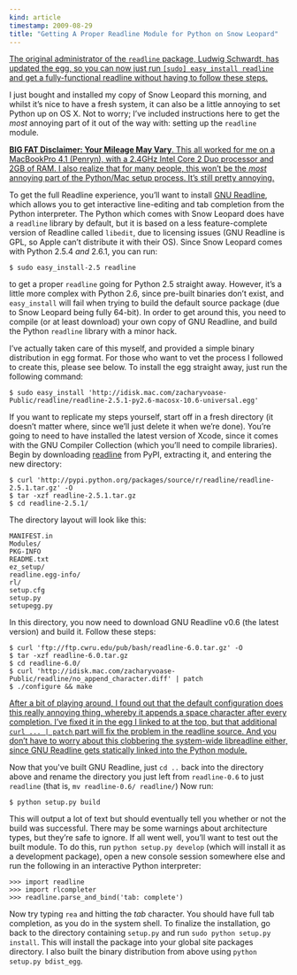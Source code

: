 ```yaml
--- 
kind: article
timestamp: 2009-08-29
title: "Getting A Proper Readline Module for Python on Snow Leopard"
---
```


<ins>
  The original administrator of the <code>readline</code> package, Ludwig
  Schwardt, <a href="#comment-32227068">has updated</a> the egg, so you can now
  just run <code>[sudo] easy_install readline</code> and get a fully-functional
  readline without having to follow these steps.
</ins>

I just bought and installed my copy of Snow Leopard this morning, and whilst
it’s nice to have a fresh system, it can also be a little annoying to set Python
up on OS X. Not to worry; I’ve included instructions here to get the *most*
annoying part of it out of the way with: setting up the `readline` module.

<ins>
  <strong>BIG FAT Disclaimer: Your Mileage May Vary</strong>.
  This all worked for me on a MacBookPro 4,1 (Penryn), with a 2.4GHz Intel Core
  2 Duo processor and 2GB of RAM.
</ins>

<ins>
  I also realize that for many people, this won’t be the <em>most</em> annoying
  part of the Python/Mac setup process. It’s still pretty annoying.
</ins>

To get the full Readline experience, you’ll want to install
[GNU Readline](http://tiswww.case.edu/php/chet/readline/rltop.html), which
allows you to get interactive line-editing and tab completion from the Python
interpreter. The Python which comes with Snow Leopard does have a `readline`
library by default, but it is based on a less feature-complete version of
Readline called `libedit`, due to licensing issues (GNU Readline is GPL, so
Apple can’t distribute it with their OS). Since Snow Leopard comes with Python
2.5.4 *and* 2.6.1, you can run:

    $ sudo easy_install-2.5 readline

to get a proper `readline` going for Python 2.5 straight away. However, it’s a
little more complex with Python 2.6, since pre-built binaries don’t exist, and
`easy_install` will fail when trying to build the default source package (due to
Snow Leopard being fully 64-bit). In order to get around this, you need to
compile (or at least download) your own copy of GNU Readline, and build the
Python `readline` library with a minor hack.

I’ve actually taken care of this myself, and provided a simple binary
distribution in egg format. For those who want to vet the process I followed to
create this, please see below. To install the egg straight away, just run the
following command:

    $ sudo easy_install 'http://idisk.mac.com/zacharyvoase-Public/readline/readline-2.5.1-py2.6-macosx-10.6-universal.egg'

If you want to replicate my steps yourself, start off in a fresh directory (it
doesn’t matter where, since we’ll just delete it when we’re done). You’re going
to need to have installed the latest version of Xcode, since it comes with the
GNU Compiler Collection (which you’ll need to compile libraries). Begin by
downloading [readline](http://pypi.python.org/pypi/readline) from PyPI,
extracting it, and entering the new directory:

    $ curl 'http://pypi.python.org/packages/source/r/readline/readline-2.5.1.tar.gz' -O
    $ tar -xzf readline-2.5.1.tar.gz
    $ cd readline-2.5.1/

The directory layout will look like this:

    MANIFEST.in
    Modules/
    PKG-INFO
    README.txt
    ez_setup/
    readline.egg-info/
    rl/
    setup.cfg
    setup.py
    setupegg.py

In this directory, you now need to download GNU Readline v0.6 (the latest
version) and build it. Follow these steps:

    $ curl 'ftp://ftp.cwru.edu/pub/bash/readline-6.0.tar.gz' -O
    $ tar -xzf readline-6.0.tar.gz
    $ cd readline-6.0/
    $ curl 'http://idisk.mac.com/zacharyvoase-Public/readline/no_append_character.diff' | patch
    $ ./configure && make

<ins>
  After a bit of playing around, I found out that the default configuration does
  this really annoying thing, whereby it appends a space character after every
  completion. I’ve fixed it in the egg I linked to at the top, but that
  additional <code>curl ... | patch</code> part will fix the problem in the
  readline source. And you don’t have to worry about this clobbering the
  system-wide libreadline either, since GNU Readline gets statically linked into
  the Python module.
</ins>

Now that you've built GNU Readline, just `cd ..` back into the directory above
and rename the directory you just left from `readline-0.6` to just `readline`
(that is, `mv readline-0.6/ readline/`) Now run:

    $ python setup.py build

This will output a lot of text but should eventually tell you whether or not the
build was successful. There may be some warnings about architecture types, but
they’re safe to ignore. If all went well, you’ll want to test out the built
module. To do this, run `python setup.py develop` (which will install it as a
development package), open a new console session somewhere else and run the
following in an interactive Python interpreter:

    >>> import readline
    >>> import rlcompleter
    >>> readline.parse_and_bind('tab: complete')

Now try typing `rea` and hitting the *tab* character. You should have full tab
completion, as you do in the system shell. To finalize the installation, go back
to the directory containing `setup.py` and run `sudo python setup.py install`.
This will install the package into your global site packages directory. I also
built the binary distribution from above using `python setup.py bdist_egg`.
